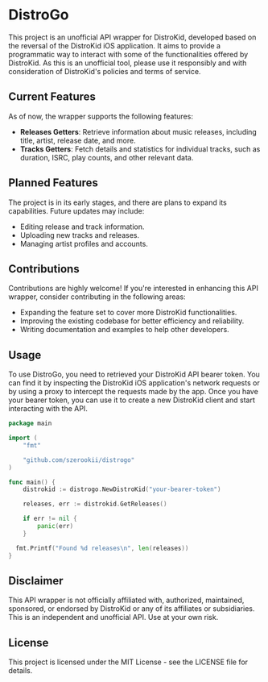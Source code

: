 # DistroGo

This project is an unofficial API wrapper for DistroKid, developed based on the reversal of the DistroKid iOS application. It aims to provide a programmatic way to interact with some of the functionalities offered by DistroKid. As this is an unofficial tool, please use it responsibly and with consideration of DistroKid's policies and terms of service.

## Current Features

As of now, the wrapper supports the following features:

- **Releases Getters**: Retrieve information about music releases, including title, artist, release date, and more.
- **Tracks Getters**: Fetch details and statistics for individual tracks, such as duration, ISRC, play counts, and other relevant data.

## Planned Features

The project is in its early stages, and there are plans to expand its capabilities. Future updates may include:

- Editing release and track information.
- Uploading new tracks and releases.
- Managing artist profiles and accounts.

## Contributions

Contributions are highly welcome! If you're interested in enhancing this API wrapper, consider contributing in the following areas:

- Expanding the feature set to cover more DistroKid functionalities.
- Improving the existing codebase for better efficiency and reliability.
- Writing documentation and examples to help other developers.

## Usage
To use DistroGo, you need to retrieved your DistroKid API bearer token. You can find it by inspecting the DistroKid iOS application's network requests or by using a proxy to intercept the requests made by the app. Once you have your bearer token, you can use it to create a new DistroKid client and start interacting with the API.
```go
package main

import (
	"fmt"

	"github.com/szerookii/distrogo"
)

func main() {
	distrokid := distrogo.NewDistroKid("your-bearer-token")

	releases, err := distrokid.GetReleases()

	if err != nil {
		panic(err)
	}

  fmt.Printf("Found %d releases\n", len(releases))
}
```

## Disclaimer

This API wrapper is not officially affiliated with, authorized, maintained, sponsored, or endorsed by DistroKid or any of its affiliates or subsidiaries. This is an independent and unofficial API. Use at your own risk.

## License

This project is licensed under the MIT License - see the LICENSE file for details.
